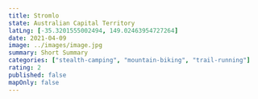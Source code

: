 ```yaml
---
title: Stromlo
state: Australian Capital Territory
latLng: [-35.3201555002494, 149.02463954727264]
date: 2021-04-09
image: ../images/image.jpg
summary: Short Summary
categories: ["stealth-camping", "mountain-biking", "trail-running"]
rating: 2
published: false
mapOnly: false
---
```


